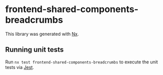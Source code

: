 # frontend-shared-components-breadcrumbs

This library was generated with [Nx](https://nx.dev).

## Running unit tests

Run `nx test frontend-shared-components-breadcrumbs` to execute the unit tests via [Jest](https://jestjs.io).
